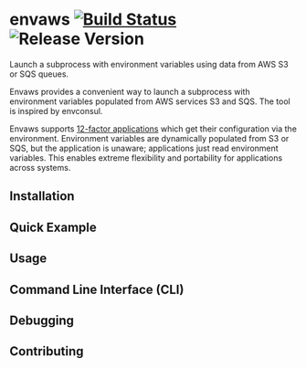 # envaws [![Build Status](http://img.shields.io/travis/gpestana/envaws.svg?style=flat-square)](http://travis-ci.org/gpestana/envaws)  ![Release Version](https://img.shields.io/badge/release-0.1-blue.svg)


Launch a subprocess with environment variables using data from AWS S3 or SQS
queues.

Envaws provides a convenient way to launch a subprocess with environment 
variables populated from AWS services S3 and SQS. The tool is inspired by 
envconsul.

Envaws supports [12-factor applications](https://12factor.net/) which get their 
configuration via the environment. Environment variables are dynamically 
populated from S3 or SQS, but the application is unaware; applications just read 
environment variables. This enables extreme flexibility and portability for 
applications across systems.

## Installation

## Quick Example

## Usage

## Command Line Interface (CLI)

## Debugging

## Contributing



